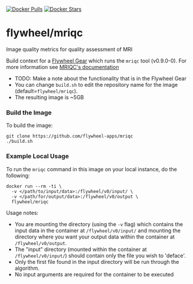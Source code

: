 [![Docker Pulls](https://img.shields.io/docker/pulls/flywheel/mriqc.svg)](https://hub.docker.com/r/flywheel/mriqc/)
[![Docker Stars](https://img.shields.io/docker/stars/flywheel/mriqc.svg)](https://hub.docker.com/r/flywheel/mriqc/)
# flywheel/mriqc
Image quality metrics for quality assessment of MRI

Build context for a [Flywheel Gear](https://github.com/flywheel-io/gears/tree/master/spec) which runs the `mriqc` tool (v0.9.0-0).
For more information see [MRIQC's documentation](http://mriqc.readthedocs.io/en/0.9.0-0/)

* TODO: Make a note about the functionality that is in the Flywheel Gear
* You can change ```build.sh``` to edit the repository name for the image (default=`flywheel/mriqc`).
* The resulting image is ~5GB

### Build the Image
To build the image:
```
git clone https://github.com/flywheel-apps/mriqc
./build.sh
```

### Example Local Usage
To run the `mriqc` command in this image on your local instance, do the following:
```
docker run --rm -ti \
  -v </path/to/input/data>:/flywheel/v0/input/ \
  -v </path/for/output/data>:/flywheel/v0/output \
  flywheel/mriqc
```
Usage notes:
  * You are mounting the directory (using the ```-v``` flag) which contains the input data in the container at ```/flywheel/v0/input/``` and mounting the directory where you want your output data within the container at ```/flywheel/v0/output```.
  * The "input" directory (mounted within the container at ```/flywheel/v0/input/```) should contain only the file you wish to 'deface'.
  * Only the first file found in the input directory will be run through the algorithm.
  * No input arguments are required for the container to be executed
